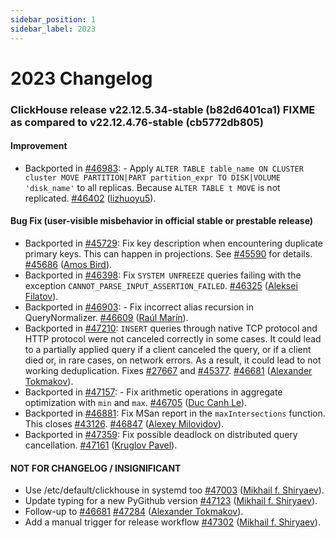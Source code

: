 ```yaml
---
sidebar_position: 1
sidebar_label: 2023
---
```


# 2023 Changelog

### ClickHouse release v22.12.5.34-stable (b82d6401ca1) FIXME as compared to v22.12.4.76-stable (cb5772db805)

#### Improvement
* Backported in [#46983](https://github.com/ClickHouse/ClickHouse/issues/46983): - Apply `ALTER TABLE table_name ON CLUSTER cluster MOVE PARTITION|PART partition_expr TO DISK|VOLUME 'disk_name'` to all replicas. Because `ALTER TABLE t MOVE` is not replicated. [#46402](https://github.com/ClickHouse/ClickHouse/pull/46402) ([lizhuoyu5](https://github.com/lzydmxy)).

#### Bug Fix (user-visible misbehavior in official stable or prestable release)

* Backported in [#45729](https://github.com/ClickHouse/ClickHouse/issues/45729): Fix key description when encountering duplicate primary keys. This can happen in projections. See [#45590](https://github.com/ClickHouse/ClickHouse/issues/45590) for details. [#45686](https://github.com/ClickHouse/ClickHouse/pull/45686) ([Amos Bird](https://github.com/amosbird)).
* Backported in [#46398](https://github.com/ClickHouse/ClickHouse/issues/46398): Fix `SYSTEM UNFREEZE` queries failing with the exception `CANNOT_PARSE_INPUT_ASSERTION_FAILED`. [#46325](https://github.com/ClickHouse/ClickHouse/pull/46325) ([Aleksei Filatov](https://github.com/aalexfvk)).
* Backported in [#46903](https://github.com/ClickHouse/ClickHouse/issues/46903): - Fix incorrect alias recursion in QueryNormalizer. [#46609](https://github.com/ClickHouse/ClickHouse/pull/46609) ([Raúl Marín](https://github.com/Algunenano)).
* Backported in [#47210](https://github.com/ClickHouse/ClickHouse/issues/47210): `INSERT` queries through native TCP protocol and HTTP protocol were not canceled correctly in some cases. It could lead to a partially applied query if a client canceled the query, or if a client died or, in rare cases, on network errors. As a result, it could lead to not working deduplication. Fixes [#27667](https://github.com/ClickHouse/ClickHouse/issues/27667) and [#45377](https://github.com/ClickHouse/ClickHouse/issues/45377). [#46681](https://github.com/ClickHouse/ClickHouse/pull/46681) ([Alexander Tokmakov](https://github.com/tavplubix)).
* Backported in [#47157](https://github.com/ClickHouse/ClickHouse/issues/47157): - Fix arithmetic operations in aggregate optimization with `min` and `max`. [#46705](https://github.com/ClickHouse/ClickHouse/pull/46705) ([Duc Canh Le](https://github.com/canhld94)).
* Backported in [#46881](https://github.com/ClickHouse/ClickHouse/issues/46881): Fix MSan report in the `maxIntersections` function. This closes [#43126](https://github.com/ClickHouse/ClickHouse/issues/43126). [#46847](https://github.com/ClickHouse/ClickHouse/pull/46847) ([Alexey Milovidov](https://github.com/alexey-milovidov)).
* Backported in [#47359](https://github.com/ClickHouse/ClickHouse/issues/47359): Fix possible deadlock on distributed query cancellation. [#47161](https://github.com/ClickHouse/ClickHouse/pull/47161) ([Kruglov Pavel](https://github.com/Avogar)).

#### NOT FOR CHANGELOG / INSIGNIFICANT

* Use /etc/default/clickhouse in systemd too [#47003](https://github.com/ClickHouse/ClickHouse/pull/47003) ([Mikhail f. Shiryaev](https://github.com/Felixoid)).
* Update typing for a new PyGithub version [#47123](https://github.com/ClickHouse/ClickHouse/pull/47123) ([Mikhail f. Shiryaev](https://github.com/Felixoid)).
* Follow-up to [#46681](https://github.com/ClickHouse/ClickHouse/issues/46681) [#47284](https://github.com/ClickHouse/ClickHouse/pull/47284) ([Alexander Tokmakov](https://github.com/tavplubix)).
* Add a manual trigger for release workflow [#47302](https://github.com/ClickHouse/ClickHouse/pull/47302) ([Mikhail f. Shiryaev](https://github.com/Felixoid)).

